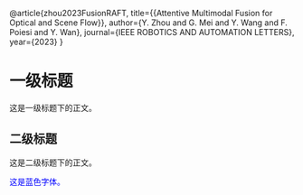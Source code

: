 @article{zhou2023FusionRAFT,
  title={{Attentive Multimodal Fusion for Optical and Scene Flow}},
  author={Y. Zhou and G. Mei and Y. Wang and F. Poiesi and Y. Wan},
  journal={IEEE ROBOTICS AND AUTOMATION LETTERS},
  year={2023}
}
# 一级标题
这是一级标题下的正文。

## 二级标题
这是二级标题下的正文。

<span style="color: blue;">这是蓝色字体。</span>

